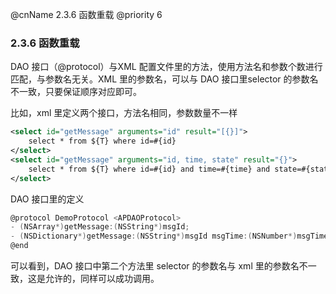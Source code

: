 @cnName 2.3.6 函数重载
@priority 6

### 2.3.6 函数重载

DAO 接口（@protocol）与XML 配置文件里的方法，使用方法名和参数个数进行匹配，与参数名无关。XML 里的参数名，可以与 DAO 接口里selector 的参数名不一致，只要保证顺序对应即可。

比如，xml 里定义两个接口，方法名相同，参数数量不一样
```xml
<select id="getMessage" arguments="id" result="[{}]">
    select * from ${T} where id=#{id}
</select>
<select id="getMessage" arguments="id, time, state" result="{}">
    select * from ${T} where id=#{id} and time=#{time} and state=#{state}
</select>
```

DAO 接口里的定义
```C
@protocol DemoProtocol <APDAOProtocol>
- (NSArray*)getMessage:(NSString*)msgId;
- (NSDictionary*)getMessage:(NSString*)msgId msgTime:(NSNumber*)msgTime msgState:(NSNumber*)msgState;
@end
```

可以看到，DAO 接口中第二个方法里 selector 的参数名与 xml 里的参数名不一致，这是允许的，同样可以成功调用。